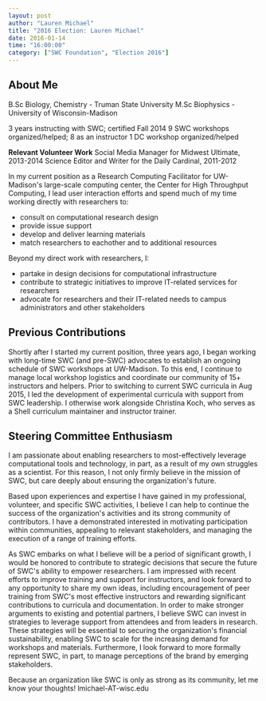 ```yaml
---
layout: post
author: "Lauren Michael"
title: "2016 Election: Lauren Michael"
date: 2016-01-14
time: "16:00:00"
category: ["SWC Foundation", "Election 2016"]
---
```

## About Me

B.Sc Biology, Chemistry - Truman State University
M.Sc Biophysics - University of Wisconsin-Madison

3 years instructing with SWC; certified Fall 2014
9 SWC workshops organized/helped; 8 as an instructor
1 DC workshop organized/helped

**Relevant Volunteer Work**
Social Media Manager for Midwest Ultimate, 2013-2014
Science Editor and Writer for the Daily Cardinal, 2011-2012

In my current position as a Research Computing Facilitator for
 UW-Madison's large-scale computing center, the Center for High
 Throughput Computing, I lead user interaction efforts
 and spend much of my time working directly with researchers to:
-   consult on computational research design
-   provide issue support
-   develop and deliver learning materials
-   match researchers to eachother and to additional resources 

Beyond my direct work with researchers, I:
-   partake in design decisions for computational infrastructure
-   contribute to strategic initiatives to improve IT-related services for researchers 
-   advocate for researchers and their IT-related needs to campus administrators and other stakeholders

## Previous Contributions

Shortly after I started my current position, three years ago, I
 began working with long-time SWC (and pre-SWC) advocates to
 establish an ongoing schedule of SWC workshops at UW-Madison. To
 this end, I continue to manage local workshop logistics and coordinate
 our community of 15+ instructors and helpers. Prior to switching
 to current SWC curricula in Aug 2015, I led the development
 of experimental curricula with support from SWC leadership.
 I otherwise work alongside Christina Koch, who serves as
 a Shell curriculum maintainer and instructor trainer.

## Steering Committee Enthusiasm

I am passionate about enabling researchers to most-effectively leverage
 computational tools and technology, in part, as a result of my own
 struggles as a scientist. For this reason, I not only firmly believe in
 the mission of SWC, but care deeply about ensuring the
 organization's future.

Based upon experiences and expertise I have gained in my professional,
 volunteer, and specific SWC activities,
 I believe I can help to continue the success of the organization's
 activities and its strong community of contributors. I have a demonstrated
 interested in motivating participation within communities, appealing
 to relevant stakeholders, and managing the execution of a range
 of training efforts.

As SWC embarks on what I believe will be a period of significant
 growth, I would be honored to contribute to strategic decisions that secure
 the future of SWC's ability to empower researchers. I am
 impressed with recent efforts to improve training and support for instructors,
 and look forward to any opportunity to share my own ideas, including
 encouragement of peer training from SWC's
 most effective instructors and rewarding significant contributions
 to curricula and documentation. In order to make stronger arguments to
 existing and potential partners, I believe SWC
 can invest in strategies to leverage support from attendees and from leaders
 in research. These strategies will be essential to
 securing the organization's financial sustainability, enabling SWC
 to scale for the increasing demand for workshops and materials.
 Furthermore, I look forward to more formally represent SWC, in part,
 to manage perceptions of the brand by emerging stakeholders.

Because an organization like SWC is only as strong as its community,
 let me know your thoughts! lmichael-AT-wisc.edu
